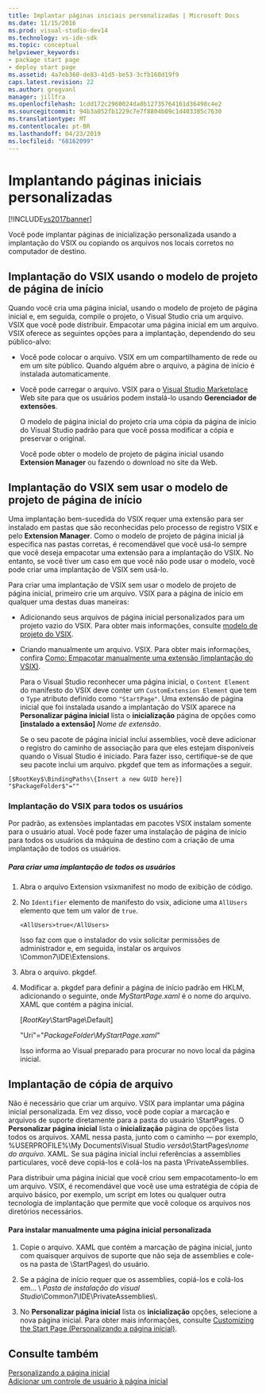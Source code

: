 ```yaml
---
title: Implantar páginas iniciais personalizadas | Microsoft Docs
ms.date: 11/15/2016
ms.prod: visual-studio-dev14
ms.technology: vs-ide-sdk
ms.topic: conceptual
helpviewer_keywords:
- package start page
- deploy start page
ms.assetid: 4a7eb360-de83-41d5-be53-3cfb160d19f9
caps.latest.revision: 22
ms.author: gregvanl
manager: jillfra
ms.openlocfilehash: 1cdd172c2960024da8b12735764161d36498c4e2
ms.sourcegitcommit: 94b3a052fb1229c7e7f8804b09c1d403385c7630
ms.translationtype: MT
ms.contentlocale: pt-BR
ms.lasthandoff: 04/23/2019
ms.locfileid: "68162099"
---
```

# <a name="deploying-custom-start-pages"></a>Implantando páginas iniciais personalizadas
[!INCLUDE[vs2017banner](../includes/vs2017banner.md)]

Você pode implantar páginas de inicialização personalizada usando a implantação do VSIX ou copiando os arquivos nos locais corretos no computador de destino.  
  
## <a name="vsix-deployment-by-using-the-start-page-project-template"></a>Implantação do VSIX usando o modelo de projeto de página de início  
 Quando você cria uma página inicial, usando o modelo de projeto de página inicial e, em seguida, compile o projeto, o Visual Studio cria um arquivo. VSIX que você pode distribuir. Empacotar uma página inicial em um arquivo. VSIX oferece as seguintes opções para a implantação, dependendo do seu público-alvo:  
  
- Você pode colocar o arquivo. VSIX em um compartilhamento de rede ou em um site público. Quando alguém abre o arquivo, a página de início é instalada automaticamente.  
  
- Você pode carregar o arquivo. VSIX para o [Visual Studio Marketplace](https://marketplace.visualstudio.com/) Web site para que os usuários podem instalá-lo usando **Gerenciador de extensões**.  
  
  O modelo de página inicial do projeto cria uma cópia da página de início do Visual Studio padrão para que você possa modificar a cópia e preservar o original.  
  
  Você pode obter o modelo de projeto de página inicial usando **Extension Manager** ou fazendo o download no site da Web.  
  
## <a name="vsix-deployment-without-using-the-start-page-project-template"></a>Implantação do VSIX sem usar o modelo de projeto de página de início  
 Uma implantação bem-sucedida do VSIX requer uma extensão para ser instalado em pastas que são reconhecidas pelo processo de registro VSIX e pelo **Extension Manager**. Como o modelo de projeto de página inicial já especifica nas pastas corretas, é recomendável que você usá-lo sempre que você deseja empacotar uma extensão para a implantação do VSIX. No entanto, se você tiver um caso em que você não pode usar o modelo, você pode criar uma implantação de VSIX sem usá-lo.  
  
 Para criar uma implantação de VSIX sem usar o modelo de projeto de página inicial, primeiro crie um arquivo. VSIX para a página de início em qualquer uma destas duas maneiras:  
  
- Adicionando seus arquivos de página inicial personalizados para um projeto vazio do VSIX. Para obter mais informações, consulte [modelo de projeto do VSIX](../extensibility/vsix-project-template.md).  
  
- Criando manualmente um arquivo. VSIX. Para obter mais informações, confira [Como: Empacotar manualmente uma extensão (implantação do VSIX)](../misc/how-to-manually-package-an-extension-vsix-deployment.md).  
  
  Para o Visual Studio reconhecer uma página inicial, o `Content Element` do manifesto do VSIX deve conter um `CustomExtension Element` que tem o `Type` atributo definido como `"StartPage"`. Uma extensão de página inicial que foi instalada usando a implantação do VSIX aparece na **Personalizar página inicial** lista o **inicialização** página de opções como **[instalado a extensão]** *Nome de extensão*.  
  
  Se o seu pacote de página inicial inclui assemblies, você deve adicionar o registro do caminho de associação para que eles estejam disponíveis quando o Visual Studio é iniciado. Para fazer isso, certifique-se de que seu pacote inclui um arquivo. pkgdef que tem as informações a seguir.  
  
```  
[$RootKey$\BindingPaths\{Insert a new GUID here}]  
"$PackageFolder$"=""  
```  
  
### <a name="vsix-deployment-for-all-users"></a>Implantação do VSIX para todos os usuários  
 Por padrão, as extensões implantadas em pacotes VSIX instalam somente para o usuário atual. Você pode fazer uma instalação de página de início para todos os usuários da máquina de destino com a criação de uma implantação de todos os usuários.  
  
##### <a name="to-create-an-all-users-deployment"></a>Para criar uma implantação de todos os usuários  
  
1. Abra o arquivo Extension vsixmanifest no modo de exibição de código.  
  
2. No `Identifier` elemento de manifesto do vsix, adicione uma `AllUsers` elemento que tem um valor de `true`.  
  
    ```  
    <AllUsers>true</AllUsers>  
    ```  
  
     Isso faz com que o instalador do vsix solicitar permissões de administrador e, em seguida, instalar os arquivos \Common7\IDE\Extensions.  
  
3. Abra o arquivo. pkgdef.  
  
4. Modificar a. pkgdef para definir a página de início padrão em HKLM, adicionando o seguinte, onde *MyStartPage.xaml* é o nome do arquivo. XAML que contém a página inicial.  
  
     [$RootKey$\StartPage\Default]  
  
     "Uri"="$PackageFolder$\\*MyStartPage.xaml*"  
  
     Isso informa ao Visual preparado para procurar no novo local da página inicial.  
  
## <a name="file-copy-deployment"></a>Implantação de cópia de arquivo  
 Não é necessário que criar um arquivo. VSIX para implantar uma página inicial personalizada. Em vez disso, você pode copiar a marcação e arquivos de suporte diretamente para a pasta do usuário \StartPages\. O **Personalizar página inicial** lista o **inicialização** página de opções lista todos os arquivos. XAML nessa pasta, junto com o caminho — por exemplo, %USERPROFILE%\My Documents\Visual Studio  *versão*\StartPages\\*nome do arquivo*. XAML. Se sua página inicial inclui referências a assemblies particulares, você deve copiá-los e colá-los na pasta \PrivateAssemblies\.  
  
 Para distribuir uma página inicial que você criou sem empacotamento-lo em um arquivo. VSIX, é recomendável que você use uma estratégia de cópia de arquivo básico, por exemplo, um script em lotes ou qualquer outra tecnologia de implantação que permite que você coloque os arquivos nos diretórios necessários.  
  
#### <a name="to-manually-install-a-custom-start-page"></a>Para instalar manualmente uma página inicial personalizada  
  
1. Copie o arquivo. XAML que contém a marcação de página inicial, junto com quaisquer arquivos de suporte que não seja de assemblies e cole-os na pasta de \StartPages\ do usuário.  
  
2. Se a página de início requer que os assemblies, copiá-los e colá-los em... \\ *Pasta de instalação do visual Studio*\Common7\IDE\PrivateAssemblies\\.  
  
3. No **Personalizar página inicial** lista os **inicialização** opções, selecione a nova página inicial. Para obter mais informações, consulte [Customizing the Start Page (Personalizando a página inicial)](../ide/customizing-the-start-page-for-visual-studio.md).  
  
## <a name="see-also"></a>Consulte também  
 [Personalizando a página inicial](../ide/customizing-the-start-page-for-visual-studio.md)   
 [Adicionar um controle de usuário à página inicial](../extensibility/adding-user-control-to-the-start-page.md)
